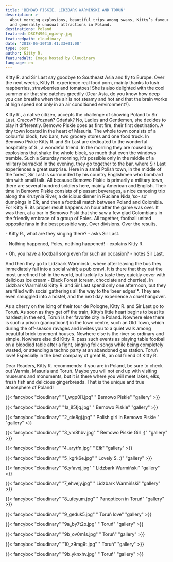 ```yaml
---
title: 'BEMOWO PISKIE, LIDZBARK WARMIŃSKI AND TORUŃ'
description: >-
  About morning explosions, beautiful trips among swans, Kitty’s favourite town
  and generally unusual attractions in Poland.
destinations: Poland
featured: DSCF4904_ngiwhy.jpg
featuredpath: cloudinary
date: '2018-06-30T18:41:33+01:00'
type: post
author: Kitty R.
featuredalt: Image hosted by Cloudinary
language: en
---
```

Kitty R. and Sir Last say goodbye to Southeast Asia and fly to Europe. Over the next weeks, Kitty R. experience real food porn, mainly thanks to lush raspberries, strawberries and tomatoes! She is also delighted with the cool summer air that she catches greedily (Dear Asia, do you know how deep you can breathe when the air is not steamy and hot and that the brain works at high speed not only in an air conditioned environment?).



Kitty R., a native citizen, accepts the challenge of showing Poland to Sir Last. Cracow? Poznań? Gdańsk? No, Ladies and Gentlemen, she decides to play it differently. Bemowo Piskie goes as first fire, their first destination. A tiny town located in the heart of Masuria. The whole town consists of a colourful block, two bars, two grocery stores and one food truck. In Bemowo Piskie Kitty R. and Sir Last are dedicated to the wonderful hospitality of S., a wondeful friend. In the morning they are roused by explosions that shake the whole block, so much that even the windows tremble. Such a Saturday morning, it's possible only in the middle of a military barracks! In the evening, they go together to the bar, where Sir Last experiences a great surprise. Here in a small Polish town, in the middle of the forest, Sir Last is surrounded by his country Englishmen who bombard him with small talk. All because Bemowo Piskie is primarily a military town, there are several hundred soldiers here, mainly American and English. Their time in Bemowo Piskie consists of pleasant beverages, a nice canoeing trip along the Krutynia River, a delicious dinner in Ruciane Nida,‘so- so’ dumpings in Ełk, and then a football match between Poland and Colombia. For Kitty R. its proper result happens an hour after the game was over. It was then, at a bar in Bemowo Piski that she saw a few glad Colombians in the friendly embrace of a group of Poles. All together, football united opposite fans in the best possible way. Over divisions. Over the results.



\- Kitty R., what are they singing there? - asks Sir Last.

\- Nothing happened, Poles, nothing happened! - explains Kitty R.

\- Oh, you have a football song even for such an occasion? - notes Sir Last.



And then they go to Lidzbark Warmiński, where after leaving the bus they immediately fall into a social whirl; a pub crawl. It is there that they eat the most unrefined fish in the world, but luckily its taste they quickly cover with delicious ice cream - Black Forest (cream, chocolate and cherries). In Lidzbark Warmiński Kitty R. and Sir Last spend only one afternoon, but they are filled with social gatherings all the way to the ‘beer edges’*. They are even smuggled into a hostel, and the next day experience a cruel hangover.



As a cherry on the icing of their tour de Pologne, Kitty R. and Sir Last go to Toruń. As soon as they get off the train, Kitty’s little heart begins to beat its hardest; in the end, Toruń is her favorite city in Poland. Nowhere else there is such a prison (panopticon!) in the town centre, such an Old Town, which during the off-season ravages and invites you to a quiet walk among beautiful brick tenement houses. Nowhere else is the river so ordinary and simple. Nowhere else did Kitty R. pass such events as playing table football on a bloodied table after a fight, singing folk songs while being completely wasted, or attending a techno party at an abandoned gas station. Toruń love! Especially in the best company of great R., an old friend of Kitty R.



Dear Readers, Kitty R. recommends: if you are in Poland, be sure to check out Warmia, Masuria and Toruń. Maybe you will not end up with visiting museums and monuments, but it is there where you will meet lakes, elks, fresh fish and delicious gingerbreads. That is the unique and true atmosphere of Poland!

{{< fancybox "cloudinary" "1_wgp0i1.jpg" " Bemowo Piskie" "gallery" >}}

{{< fancybox "cloudinary" "1a_il5fjq.jpg" " Bemowo Piskie" "gallery" >}}

{{< fancybox "cloudinary" "2_cie8gj.jpg" " Polish girl in Bemowo Piskie " "gallery" >}}

{{< fancybox "cloudinary" "3_vm8hbv.jpg" " Bemowo Piskie Girl ;)" "gallery" >}}

{{< fancybox "cloudinary" "4_arytfn.jpg" " Ełk" "gallery" >}}

{{< fancybox "cloudinary" "5_kgrk6e.jpg" " Lovely S. :)" "gallery" >}}

{{< fancybox "cloudinary" "6_yfavxj.jpg" " Lidzbark Warmiński" "gallery" >}}

{{< fancybox "cloudinary" "7_ehvejy.jpg" " Lidzbark Warmiński" "gallery" >}}

{{< fancybox "cloudinary" "8_ufeyum.jpg" " Panopticon in Toruń" "gallery" >}}

{{< fancybox "cloudinary" "9_geduk5.jpg" " Toruń love" "gallery" >}}

{{< fancybox "cloudinary" "9a_by7t2o.jpg" " Toruń" "gallery" >}}

{{< fancybox "cloudinary" "9b_ov0m1s.jpg" " Toruń" "gallery" >}}

{{< fancybox "cloudinary" "10_z9mg9t.jpg" " Toruń" "gallery" >}}

{{< fancybox "cloudinary" "9b_yknxhv.jpg" " Toruń" "gallery" >}}
